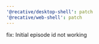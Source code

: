 ```yaml
---
'@recative/desktop-shell': patch
'@recative/web-shell': patch
---
```


fix: Initial episode id not working
